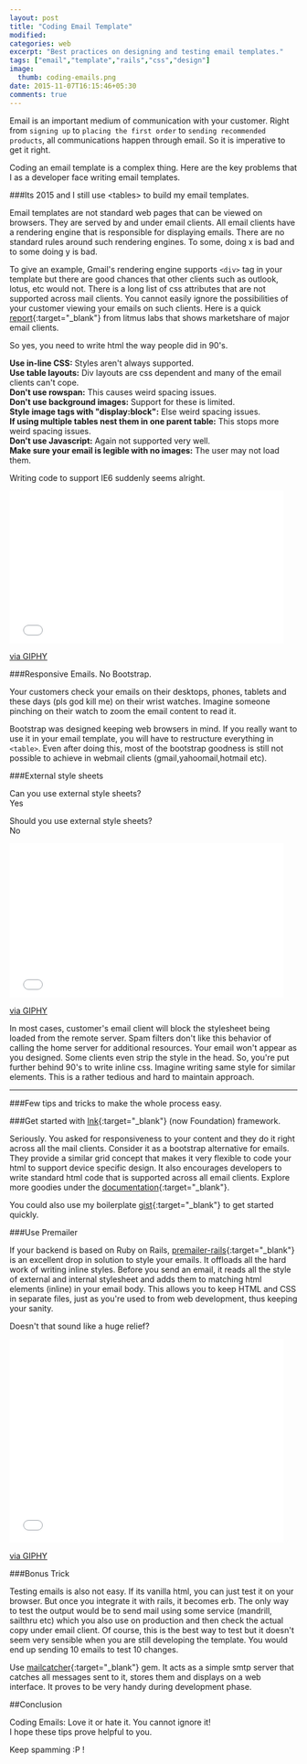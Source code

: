 ```yaml
---
layout: post
title: "Coding Email Template"
modified:
categories: web
excerpt: "Best practices on designing and testing email templates."
tags: ["email","template","rails","css","design"]
image:
  thumb: coding-emails.png
date: 2015-11-07T16:15:46+05:30
comments: true
---
```



Email is an important medium of communication with your customer. Right from `signing up` to `placing the first order` to `sending recommended products`, all communications happen through email. So it is imperative to get it right.

Coding an email template is a complex thing. Here are the key problems that I as a developer face writing email templates.

###Its 2015 and I still use &lt;tables&gt; to build my email templates.

 Email templates are not standard web pages that can be viewed on browsers. They are served by and under email clients. All email clients have a rendering engine that is responsible for displaying emails. There are no standard rules around such rendering engines. To some, doing x is bad and to some doing y is bad.

 To give an example, Gmail's rendering engine supports `<div>` tag in your template but there are good chances that other clients such as outlook, lotus, etc would not. There is a long list of css attributes that are not supported across mail clients. You cannot easily ignore the possibilities of your customer viewing your emails on such clients. Here is a quick [report]( https://emailclientmarketshare.com/){:target="_blank"} from litmus labs that shows marketshare of major email clients.

So yes, you need to write html the way people did in 90's.

<strong>Use in-line CSS:</strong> Styles aren't always supported.  
<strong>Use table layouts:</strong> Div layouts are css dependent and many of the email clients can't cope.  
<strong>Don't use rowspan:</strong> This causes weird spacing issues.  
<strong>Don't use background images:</strong> Support for these is limited.  
<strong>Style image tags with "display:block":</strong> Else weird spacing issues.  
<strong>If using multiple tables nest them in one parent table:</strong> This stops more weird spacing issues.  
<strong>Don't use Javascript:</strong> Again not supported very well.  
<strong>Make sure your email is legible with no images:</strong> The user may not load them.  

Writing code to support IE6 suddenly seems alright.

<iframe src="//giphy.com/embed/HteV6g0QTNxp6" width="480" height="267" frameBorder="0" class="giphy-embed" allowFullScreen></iframe><p><a href="http://giphy.com/gifs/HteV6g0QTNxp6">via GIPHY</a></p>

###Responsive Emails. No Bootstrap.

Your customers check your emails on their desktops, phones, tablets and these days (pls god kill me) on their wrist watches. Imagine someone pinching on their watch to zoom the email content to read it.

Bootstrap was designed keeping web browsers in mind. If you really want to use it in your email template, you will have to restructure everything in `<table>`. Even after doing this, most of the bootstrap goodness is still not possible to achieve in webmail clients (gmail,yahoomail,hotmail etc).

###External style sheets

Can you use external style sheets?  
Yes

Should you use external style sheets?  
No

<iframe src="//giphy.com/embed/IwmztXQO7BUzu" width="480" height="270" frameBorder="0" class="giphy-embed" allowFullScreen></iframe><p><a href="http://giphy.com/gifs/cmon-come-on-IwmztXQO7BUzu">via GIPHY</a></p>

In most cases, customer's email client will block the stylesheet being loaded from the remote server. Spam filters don't like this behavior of calling the home server for additional resources. Your email won't appear as you designed. Some clients even strip the style in the head. So, you're put further behind 90's to write inline css. Imagine writing same style for similar elements. This is a rather tedious and hard to maintain approach.

<hr>

###Few tips and tricks to make the whole process easy.



###Get started with [Ink](http://foundation.zurb.com/emails.html){:target="_blank"} (now Foundation) framework.

 Seriously. You asked for responsiveness to your content and they do it right across all the mail clients. Consider it as a bootstrap alternative for emails. They provide a similar grid concept that makes it very flexible to code your html to support device specific design. It also encourages developers to write standard html code that is supported across all email clients. Explore more goodies under the [documentation](http://zurb.com/ink/docs.php){:target="_blank"}.

 You could also use my boilerplate [gist](https://gist.github.com/niyando/f24e3920c8815d799609){:target="_blank"} to get started quickly.

###Use Premailer

If your backend is based on Ruby on Rails, [premailer-rails](https://github.com/fphilipe/premailer-rails){:target="_blank"} is an excellent drop in solution to style your emails. It offloads all the hard work of writing inline styles. Before you send an email, it reads all the style of external and internal stylesheet and adds them to matching html elements (inline) in your email body. This allows you to keep HTML and CSS in separate files, just as you're used to from web development, thus keeping your sanity.

Doesn't that sound like a huge relief?

<iframe src="//giphy.com/embed/uc5KhUtOiS0zm" width="480" height="357" frameBorder="0" class="giphy-embed" allowFullScreen></iframe><p><a href="http://giphy.com/gifs/pokemon-pikachu-sigh-uc5KhUtOiS0zm">via GIPHY</a></p>

###Bonus Trick

Testing emails is also not easy. If its vanilla html, you can just test it on your browser. But once you integrate it with rails, it becomes erb. The only way to test the output would be to send mail using some service (mandrill, sailthru etc) which you also use on production and then check the actual copy under email client. Of course, this is the best way to test but it doesn't seem very sensible when you are still developing the template. You would end up sending 10 emails to test 10 changes.

Use [mailcatcher](https://github.com/sj26/mailcatcher){:target="_blank"} gem. It acts as a simple smtp server that catches all messages sent to it, stores them and displays on a web interface. It proves to be very handy during development phase.

##Conclusion

Coding Emails: Love it or hate it. You cannot ignore it!  
I hope these tips prove helpful to you.

Keep spamming :P !